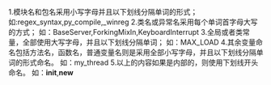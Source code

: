 1.模块名和包名采用小写字母并且以下划线分隔单词的形式；
如:regex_syntax,py_compile,_winreg
2.类名或异常名采用每个单词首字母大写的方式；
如：BaseServer,ForkingMixIn,KeyboardInterrupt
3.全局或者类常量，全部使用大写字母，并且以下划线分隔单词；
如：MAX_LOAD
4.其余变量命名包括方法名，函数名，普通变量名则是采用全部小写字母，并且以下划线分隔单词的形式命名。
如：my_thread
5.以上的内容如果是内部的，则使用下划线开头命名。
如：__init__,__new__